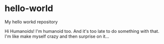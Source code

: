 # hello-world
My hello workd repository

Hi Humanoids!
I'm humanoid too. And it's too late to do something with that.
I'm like make myself crazy and then surprise on it...
